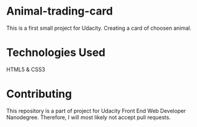 # Animal-trading-card
This is a first small project for Udacity. Creating a card of choosen animal.

# Technologies Used
HTML5 & CSS3

# Contributing
This repository is a part of project for Udacity Front End Web Developer Nanodegree. Therefore, I will most likely not accept pull requests.
